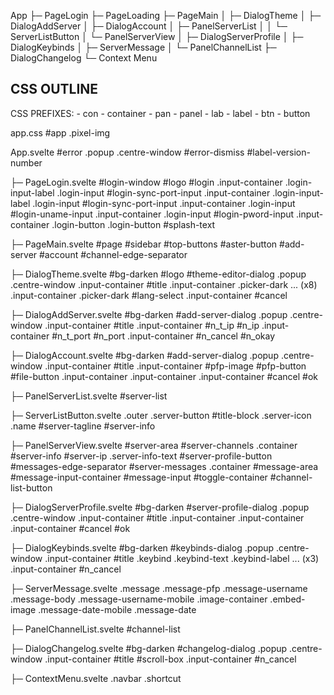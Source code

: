 App
 ├─ PageLogin
 ├─ PageLoading
 ├─ PageMain
 │   ├─ DialogTheme
 │   ├─ DialogAddServer
 │   ├─ DialogAccount
 │   ├─ PanelServerList
 │   │   └─ ServerListButton
 │   └─ PanelServerView
 │       ├─ DialogServerProfile
 │       ├─ DialogKeybinds
 │       ├─ ServerMessage
 │       └─ PanelChannelList
 ├─ DialogChangelog
 └─ Context Menu


CSS OUTLINE
-----------

CSS PREFIXES:
    - con - container
    - pan - panel
    - lab - label
    - btn - button

app.css
    #app
    .pixel-img

App.svelte
    #error .popup .centre-window
        #error-dismiss
    #label-version-number
 
 ├─ PageLogin.svelte
        #login-window
            #logo
            #login
                .input-container
                    .login-input-label
                    .login-input #login-sync-port-input
                .input-container
                    .login-input-label
                    .login-input #login-sync-port-input
                .input-container
                    .login-input #login-uname-input
                .input-container
                    .login-input #login-pword-input
                .input-container
                    .login-button
                    .login-button
            #splash-text

├─  PageMain.svelte
        #page
            #sidebar
                #top-buttons
                    #aster-button
                    #add-server
                    #account
            #channel-edge-separator

├─  DialogTheme.svelte
        #bg-darken
            #logo
            #theme-editor-dialog .popup .centre-window
                .input-container
                    #title
                .input-container
                    .picker-dark
                ... (x8)
                .input-container
                    .picker-dark
                        #lang-select
                .input-container
                    #cancel
             
├─  DialogAddServer.svelte
        #bg-darken
            #add-server-dialog .popup .centre-window
                .input-container
                    #title
                .input-container
                    #n_t_ip
                    #n_ip
                .input-container
                    #n_t_port
                    #n_port
                .input-container
                    #n_cancel
                    #n_okay

├─  DialogAccount.svelte
        #bg-darken
            #add-server-dialog .popup .centre-window
                .input-container
                    #title
                .input-container
                    #pfp-image
                    #pfp-button
                    #file-button
                .input-container
                .input-container
                .input-container
                    #cancel
                    #ok

├─  PanelServerList.svelte
        #server-list

├─  ServerListButton.svelte
        .outer
            .server-button
                #title-block
                    .server-icon
                    .name
                #server-tagline
                #server-info

├─  PanelServerView.svelte
        #server-area
            #server-channels .container
                #server-info
                    #server-ip
                    .server-info-text
                #server-profile-button
            #messages-edge-separator
            #server-messages .container
                #message-area
                #message-input-container
                    #message-input
                #toggle-container
                    #channel-list-button
            
├─  DialogServerProfile.svelte
        #bg-darken
            #server-profile-dialog .popup .centre-window
                .input-container
                    #title
                .input-container
                .input-container
                .input-container
                    #cancel
                    #ok

├─  DialogKeybinds.svelte
        #bg-darken
            #keybinds-dialog .popup .centre-window
                .input-container
                    #title
                .keybind
                    .keybind-text
                    .keybind-label
                ... (x3)
                .input-container
                    #n_cancel

├─  ServerMessage.svelte
        .message
            .message-pfp
            .message-username
            .message-body
                .message-username-mobile
                .image-container
                    .embed-image
                .message-date-mobile
            .message-date

├─  PanelChannelList.svelte
        #channel-list

├─  DialogChangelog.svelte
        #bg-darken
            #changelog-dialog .popup .centre-window
                .input-container
                    #title
                #scroll-box
                .input-container
                    #n_cancel

├─  ContextMenu.svelte
        .navbar
            .shortcut